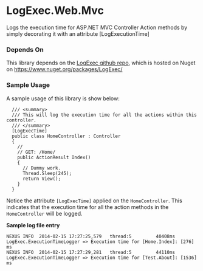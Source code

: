 LogExec.Web.Mvc
===============

Logs the execution time for ASP.NET MVC Controller Action methods by simply decorating it with an attribute [LogExecutionTime]

### Depends On
This library depends on the [LogExec github repo](https://github.com/chai-deshpande/LogExec), which is hosted on Nuget on https://www.nuget.org/packages/LogExec/

### Sample Usage
A sample usage of this library is show below:
```
  /// <summary>
  /// This will log the execution time for all the actions within this controller.
  /// </summary>
  [LogExecTime]
  public class HomeController : Controller
  {
    //
    // GET: /Home/
    public ActionResult Index()
    {
      // Dummy work.
      Thread.Sleep(245);
      return View();
    }
  }
```

Notice the attribute `[LogExecTime]` applied on the `HomeController`. This indicates that the execution time for all the action methods in the `HomeController` will be logged.

**Sample log file entry**
```
NEXUS INFO  2014-02-15 17:27:25,579   thread:5         40408ms LogExec.ExecutionTimeLogger => Execution time for [Home.Index]: [276] ms
NEXUS INFO  2014-02-15 17:27:29,281   thread:5         44110ms LogExec.ExecutionTimeLogger => Execution time for [Test.About]: [1536] ms
```
